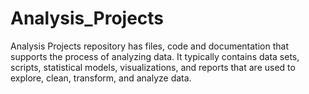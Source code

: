 # Analysis_Projects
Analysis Projects repository has files, code and documentation that supports the process of analyzing data. It typically contains data sets, scripts, statistical models, visualizations, and reports that are used to explore, clean, transform, and analyze data.
